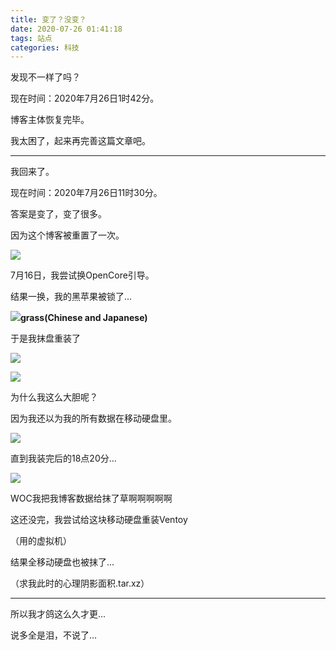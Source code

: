 ```yaml
---
title: 变了？没变？
date: 2020-07-26 01:41:18
tags: 站点
categories: 科技
---
```


发现不一样了吗？

现在时间：2020年7月26日1时42分。

博客主体恢复完毕。

我太困了，起来再完善这篇文章吧。

---

我回来了。

现在时间：2020年7月26日11时30分。

答案是变了，变了很多。

因为这个博客被重置了一次。

![](https://cdn.jsdelivr.net/gh/EdenJohnson2006/PicGoBed/images20200726115111.png)

7月16日，我尝试换OpenCore引导。

结果一换，我的黑苹果被锁了...

![](https://cdn.jsdelivr.net/gh/EdenJohnson2006/PicGoBed/images20200726130940.jpg)**grass(Chinese and Japanese)**

于是我抹盘重装了

![](https://cdn.jsdelivr.net/gh/EdenJohnson2006/PicGoBed/images20200726163951.jpg)

![](https://cdn.jsdelivr.net/gh/EdenJohnson2006/PicGoBed/images20200726164154.jpg)

为什么我这么大胆呢？

因为我还以为我的所有数据在移动硬盘里。

![](https://cdn.jsdelivr.net/gh/EdenJohnson2006/PicGoBed/images20200726164345.jpg)

直到我装完后的18点20分...

![](https://cdn.jsdelivr.net/gh/EdenJohnson2006/PicGoBed/images20200726164650.jpg)

WOC我把我博客数据给抹了草啊啊啊啊啊

这还没完，我尝试给这块移动硬盘重装Ventoy

（用的虚拟机）

结果全移动硬盘也被抹了...

（求我此时的心理阴影面积.tar.xz）

---

所以我才鸽这么久才更...

说多全是泪，不说了...



<!-- 我能说我当场就傻了了吗 -->